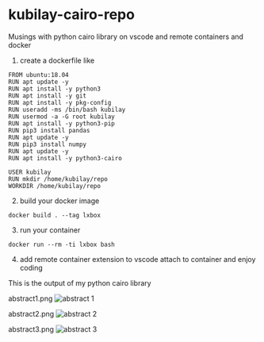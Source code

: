 # kubilay-cairo-repo

Musings with python cairo library on vscode and remote containers and docker

1. create a dockerfile like 

```
FROM ubuntu:18.04
RUN apt update -y
RUN apt install -y python3
RUN apt install -y git
RUN apt install -y pkg-config
RUN useradd -ms /bin/bash kubilay
RUN usermod -a -G root kubilay
RUN apt install -y python3-pip
RUN pip3 install pandas
RUN apt update -y
RUN pip3 install numpy 
RUN apt update -y
RUN apt install -y python3-cairo 

USER kubilay
RUN mkdir /home/kubilay/repo
WORKDIR /home/kubilay/repo
```

2. build your docker image 

```docker build . --tag lxbox```

3. run your container

```docker run --rm -ti lxbox bash```

4. add remote container extension to vscode attach to container and enjoy coding


This is the output of my python cairo library

abstract1.png
![abstract 1](https://github.com/databasesystems/kubilay-cairo-repo/blob/master/repo/abstract1.png?raw=true)

abstract2.png
![abstract 2](https://github.com/databasesystems/kubilay-cairo-repo/blob/master/repo/abstract2.png?raw=true)

abstract3.png
![abstract 3](https://github.com/databasesystems/kubilay-cairo-repo/blob/master/repo/abstract3.png?raw=true)
